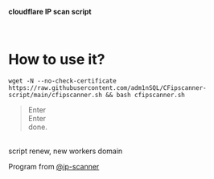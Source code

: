 **cloudflare IP scan script**  

</br>  

How to use it?
=================================================================================================================================
    wget -N --no-check-certificate https://raw.githubusercontent.com/adm1nSQL/CFipscanner-script/main/cfipscanner.sh && bash cfipscanner.sh
  


  
  > Enter  
  > Enter  
  done.
  
</br> script renew, new workers domain
</br>

Program from [@ip-scanner](https://github.com/ip-scanner/cloudflare)
